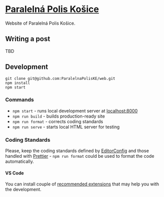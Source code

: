 # [Paralelná Polis Košice]()

Website of Paralelná Polis Košice.

## Writing a post

TBD

## Development

```
git clone git@github.com:ParalelnaPolisKE/web.git
npm install
npm start
```

### Commands

* `npm start` - runs local development server at [localhost:8000](http://localhost:8000)
* `npm run build` - builds production-ready site
* `npm run format` - corrects coding standards
* `npm run serve` - starts local HTML server for testing

### Coding Standards

Please, keep the coding standards defined by [EditorConfig](http://editorconfig.org/) and those handled with [Prettier](https://prettier.io/) - `npm run format` could be used to format the code automatically.

#### VS Code

You can install couple of [recommended extensions](.vscode/extensions.json) that may help you with the development.
